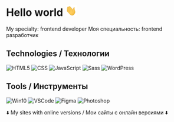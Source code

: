 # Hello world <img src="https://raw.githubusercontent.com/Entinevely734/Entinevely734/master/wave.gif" width="30px" height="30px" />
My specialty: frontend developer
Моя специальность: frontend разработчик
## Technologies / Технологии
![HTML5](https://img.shields.io/static/v1?label=&labelColor=333333&message=HTML&color=E34F26&style=flat&logo=html5&logoColor=white)
![CSS](https://img.shields.io/static/v1?label=&labelColor=333333&message=CSS&color=1572B6&style=flat&logo=css3&logoColor=white)
![JavaScript](https://img.shields.io/static/v1?label=&labelColor=333333&message=JavaScript&color=F7DF1E&style=flat&logo=javascript&logoColor=white)
![Sass](https://img.shields.io/static/v1?label=&labelColor=333333&message=Sass&color=CC6699&style=flat&logo=sass&logoColor=white)
![WordPress](https://img.shields.io/static/v1?label=&labelColor=333333&message=WordPress&color=21759B&style=flat&logo=wordpress&logoColor=white)
## Tools / Инструменты
![Win10](https://img.shields.io/static/v1?label=OS&labelColor=333333&message=Windows%2010&color=0078D6&style=flat&logo=windows&logoColor=white)
![VSCode](https://img.shields.io/static/v1?label=Editor&labelColor=333333&message=VSCode&color=007ACC&style=flat&logo=visualstudiocode&logoColor=white)
![Figma](https://img.shields.io/static/v1?label=Layout&labelColor=333333&message=Figma&color=F24E1E&style=flat&logo=figma&logoColor=white)
![Photoshop](https://img.shields.io/static/v1?label=Layout&labelColor=333333&message=Photoshop&color=31A8FF&style=flat&logo=adobephotoshop&logoColor=white)

⬇️ My sites with online versions / Мои сайты с онлайн версиями ⬇️
<!--
![Python](https://img.shields.io/static/v1?label=&labelColor=333333&message=Python&color=3776AB&style=flat&logo=python&logoColor=white)
![Firebase](https://img.shields.io/static/v1?label=&labelColor=333333&message=Firebase&color=FFCA28&style=flat&logo=firebase&logoColor=white)
**Entinevely734/Entinevely734** is a ✨ _special_ ✨ repository because its `README.md` (this file) appears on your GitHub profile.

Here are some ideas to get you started:

- 🔭 I’m currently working on ...
- 🌱 I’m currently learning ...
- 👯 I’m looking to collaborate on ...
- 🤔 I’m looking for help with ...
- 💬 Ask me about ...
- 📫 How to reach me: ...
- 😄 Pronouns: ...
- ⚡ Fun fact: ...
-->
